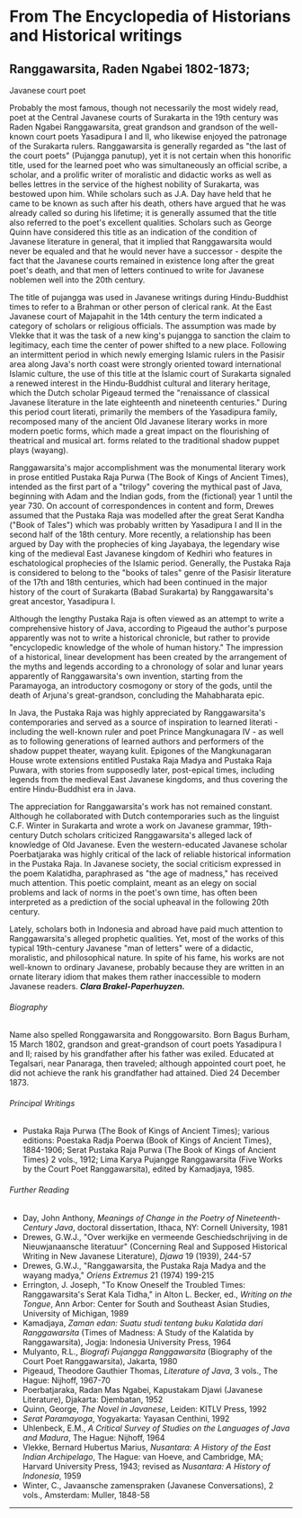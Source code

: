 
# From The Encyclopedia of Historians and Historical writings

## Ranggawarsita, Raden Ngabei 1802-1873;

Javanese court poet

Probably the most famous, though not necessarily the most widely read, poet at the Central Javanese courts of Surakarta in the 19th century was Raden Ngabei Ranggawarsita, great grandson and grandson of the well-known court poets Yasadipura I and II, who likewise enjoyed the patronage of the Surakarta rulers. Ranggawarsita is generally regarded as "the last of the court poets" (Pujangga panutup), yet it is not certain when this honorific title, used for the learned poet who was simultaneously an official scribe, a scholar, and a prolific writer of moralistic and didactic works as well as belles lettres in the service of the highest nobility of Surakarta, was bestowed upon him. While scholars such as J.A. Day have held that he came to be known as such after his death, others have argued that he was already called so during his lifetime; it is generally assumed that the title also referred to the poet's excellent qualities. Scholars such as George Quinn have considered this title as an indication of the condition of Javanese literature in general, that it implied that Ranggawarsita would never be equaled and that he would never have a successor - despite the fact that the Javanese courts remained in existence long after the great poet's death, and that men of letters continued to write for Javanese noblemen well into the 20th century.

The title of pujangga was used in Javanese writings during Hindu-Buddhist times to refer to a Brahman or other person of clerical rank. At the East Javanese court of Majapahit in the 14th century the term indicated a category of scholars or religious officials. The assumption was made by Vlekke that it was the task of a new king's pujangga to sanction the claim to legitimacy, each time the center of power shifted to a new place. Following an intermittent period in which newly emerging Islamic rulers in the Pasisir area along Java's north coast were strongly oriented toward international Islamic culture, the use of this title at the Islamic court of Surakarta signaled a renewed interest in the Hindu-Buddhist cultural and literary heritage, which the Dutch scholar Pigeaud termed the "renaissance of classical Javanese literature in the late eighteenth and nineteenth centuries." During this period court literati, primarily the members of the Yasadipura family, recomposed many of the ancient Old Javanese literary works in more modern poetic forms, which made a great impact on the flourishing of theatrical and musical art. forms related to the traditional shadow puppet plays (wayang).

Ranggawarsita's major accomplishment was the monumental literary work in prose entitled Pustaka Raja Purwa (The Book of Kings of Ancient Times), intended as the first part of a "trilogy" covering the mythical past of Java, beginning with Adam and the Indian gods, from the (fictional) year 1 until the year 730. On account of correspondences in content and form, Drewes assumed that the Pustaka Raja was modelled after the great Serat Kandha ("Book of Tales") which was probably written by Yasadipura I and II in the second half of the 18th century. More recently, a relationship has been argued by Day with the prophecies of king Jayabaya, the legendary wise king of the medieval East Javanese kingdom of Kedhiri who features in eschatological prophecies of the Islamic period. Generally, the Pustaka Raja is considered to belong to the "books of tales" genre of the Pasisir literature of the 17th and 18th centuries, which had been continued in the major history of the court of Surakarta (Babad Surakarta) by Ranggawarsita's great ancestor, Yasadipura I.

Although the lengthy Pustaka Raja is often viewed as an attempt to write a comprehensive history of Java, according to Pigeaud the author's purpose apparently was not to write a historical chronicle, but rather to provide "encyclopedic knowledge of the whole of human history." The impression of a historical, linear development has been created by the arrangement of the myths and legends according to a chronology of solar and lunar years apparently of Ranggawarsita's own invention, starting from the Paramayoga, an introductory cosmogony or story of the gods, until the death of Arjuna's great-grandson, concluding the Mahabharata epic.

In Java, the Pustaka Raja was highly appreciated by Ranggawarsita's contemporaries and served as a source of inspiration to learned literati - including the well-known ruler and poet Prince Mangkunagara IV - as well as to following generations of learned authors and performers of the shadow puppet theater, wayang kulit. Epigones of the Mangkunagaran House wrote extensions entitled Pustaka Raja Madya and Pustaka Raja Puwara, with stories from supposedly later, post-epical times, including legends from the medieval East Javanese kingdoms, and thus covering the entire Hindu-Buddhist era in Java.

The appreciation for Ranggawarsita's work has not remained constant. Although he collaborated with Dutch contemporaries such as the linguist C.F. Winter in Surakarta and wrote a work on Javanese grammar, 19th-century Dutch scholars criticized Ranggawarsita's alleged lack of knowledge of Old Javanese. Even the western-educated Javanese scholar Poerbatjaraka was highly critical of the lack of reliable historical information in the Pustaka Raja. In Javanese society, the social criticism expressed in the poem Kalatidha, paraphrased as "the age of madness," has received much attention. This poetic complaint, meant as an elegy on social problems and lack of norms in the poet's own time, has often been interpreted as a prediction of the social upheaval in the following 20th century.

Lately, scholars both in Indonesia and abroad have paid much attention to Ranggawarsita's alleged prophetic qualities. Yet, most of the works of this typical 19th-century Javanese "man of letters" were of a didactic, moralistic, and philosophical nature. In spite of his fame, his works are not well-known to ordinary Javanese, probably because they are written in an ornate literary idiom that makes them rather inaccessible to modern Javanese readers. ***Clara Brakel-Paperhuyzen.***

###### Biography

Name also spelled Ronggawarsita and Ronggowarsito. Born Bagus Burham, 15 March 1802, grandson and great-grandson of court poets Yasadipura I and II; raised by his grandfather after his father was exiled. Educated at Tegalsari, near Panaraga, then traveled; although appointed court poet, he did not achieve the rank his grandfather had attained. Died 24 December 1873.

###### Principal Writings
- Pustaka Raja Purwa (The Book of Kings of Ancient Times); various editions: Poestaka Radja Poerwa (Book of Kings of Ancient Times}, 1884-1906; Serat Pustaka Raja Purwa (The Book of Kings of Ancient Times} 2 vols., 1912; Lima Karya Pujangge Ranggawarsita (Five Works by the Court Poet Ranggawarsita), edited by Kamadjaya, 1985.

###### Further Reading
- Day, John Anthony, _Meanings of Change in the Poetry of Nineteenth-Century Java_, doctoral dissertation, Ithaca, NY: Cornell University, 1981
- Drewes, G.W.J., "Over werkijke en vermeende Geschiedschrijving in de Nieuwjanaansche literatuur" (Concerning Real and Supposed Historical Writing in New Javanese Literature), _Djawa_ 19 (1939), 244-57
- Drewes, G.W.J., "Ranggawarsita, the Pustaka Raja Madya and the wayang madya," _Oriens Extremus_ 21 (1974) 199-215
- Errington, J. Joseph, "To Know Oneself the Troubled Times: Ranggawarsita's Serat Kala Tidha," in Alton L. Becker, ed., _Writing on the Tongue_, Ann Arbor: Center for South and Southeast Asian Studies, University of Michigan, 1989
- Kamadjaya, _Zaman edan: Suatu studi tentang buku Kalatida dari Ranggawarsita_ (Times of Madness: A Study of the Kalatida by Ranggawarsita), Jogja: Indonesia University Press, 1964
- Mulyanto, R.L., _Biografi Pujangga Ranggawarsita_ (Biography of the Court Poet Ranggawarsita), Jakarta, 1980
- Pigeaud, Theodore Gauthier Thomas, _Literature of Java_, 3 vols., The Hague: Nijhoff, 1967-70
- Poerbatjaraka, Radan Mas Ngabei, Kapustakam Djawi (Javanese Literature), Djakarta: Djembatan, 1952
- Quinn, George, _The Novel in Javanese_, Leiden: KITLV Press, 1992
- _Serat Paramayoga_, Yogyakarta: Yayasan Centhini, 1992
- Uhlenbeck, E.M., _A Critical Survey of Studies on the Languages of Java and Madura_, The Hague: Nijhoff, 1964
- Vlekke, Bernard Hubertus Marius, _Nusantara: A History of the East Indian Archipelago_, The Hague: van Hoeve, and Cambridge, MA; Harvard University Press, 1943; revised as _Nusantara: A History of Indonesia_, 1959
- Winter, C., Javaansche zamenspraken (Javanese Conversations), 2 vols., Amsterdam: Muller, 1848-58

---
